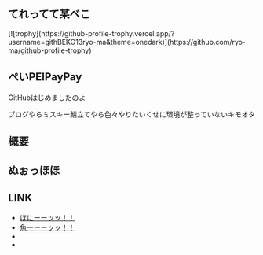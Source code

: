 <h2>てれってて某べこ</h2>
[![trophy](https://github-profile-trophy.vercel.app/?username=githBEKO13ryo-ma&theme=onedark)](https://github.com/ryo-ma/github-profile-trophy)

<h2>ぺいPEIPayPay</h2>
<p>GitHubはじめましたのよ</p>
<p>ブログやらミスキー鯖立てやら色々やりたいくせに環境が整っていないキモオタ</p>
 
<h2>概要</h2>

<h2>ぬぉっほほ</h2>

<h2>LINK</h2>
<ul>
 <li><a href="https://honi.club/@honiBEKO13">ほにーーッッ！！</a></li>
 <li><a href="https://groundpolis.app/@ebiiBEKO13">魚ーーーッッ！！</a></li>
 <li><a href=""></a></li>
 <li><a href=""></a></li>
</ul>
